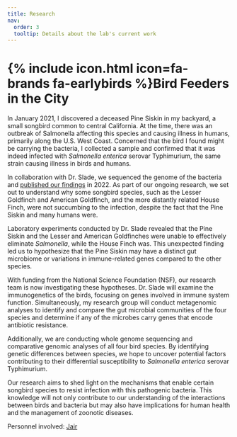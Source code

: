 ```yaml
---
title: Research
nav:
  order: 3
  tooltip: Details about the lab's current work
---
```


# {% include icon.html icon=fa-brands fa-earlybirds %}Bird Feeders in the City

In January 2021, I discovered a deceased Pine Siskin in my backyard, a small songbird common to central California. At the time, there was an outbreak of Salmonella affecting this species and causing illness in humans, primarily along the U.S. West Coast. Concerned that the bird I found might be carrying the bacteria, I collected a sample and confirmed that it was indeed infected with <i>Salmonella enterica</i> serovar Typhimurium, the same strain causing illness in birds and humans.

In collaboration with Dr. Slade, we sequenced the genome of the bacteria and <a href="https://doi.org/gs9qsq">published our findings</a> in 2022. As part of our ongoing research, we set out to understand why some songbird species, such as the Lesser Goldfinch and American Goldfinch, and the more distantly related House Finch, were not succumbing to the infection, despite the fact that the Pine Siskin and many humans were.

Laboratory experiments conducted by Dr. Slade revealed that the Pine Siskin and the Lesser and American Goldfinches were unable to effectively eliminate <i>Salmonella</i>, while the House Finch was. This unexpected finding led us to hypothesize that the Pine Siskin may have a distinct gut microbiome or variations in immune-related genes compared to the other species.

With funding from the National Science Foundation (NSF), our research team is now investigating these hypotheses. Dr. Slade will examine the immunogenetics of the birds, focusing on genes involved in immune system function. Simultaneously, my research group will conduct metagenomic analyses to identify and compare the gut microbial communities of the four species and determine if any of the microbes carry genes that encode antibiotic resistance.

Additionally, we are conducting whole genome sequencing and comparative genomic analyses of all four bird species. By identifying genetic differences between species, we hope to uncover potential factors contributing to their differential susceptibility to <i>Salmonella enterica</i> serovar Typhimurium.

Our research aims to shed light on the mechanisms that enable certain songbird species to resist infection with this pathogenic bacteria. This knowledge will not only contribute to our understanding of the interactions between birds and bacteria but may also have implications for human health and the management of zoonotic diseases.

Personnel involved: <a href="https://tvanlaar.github.io/members/jtorres.html">Jair</a>

